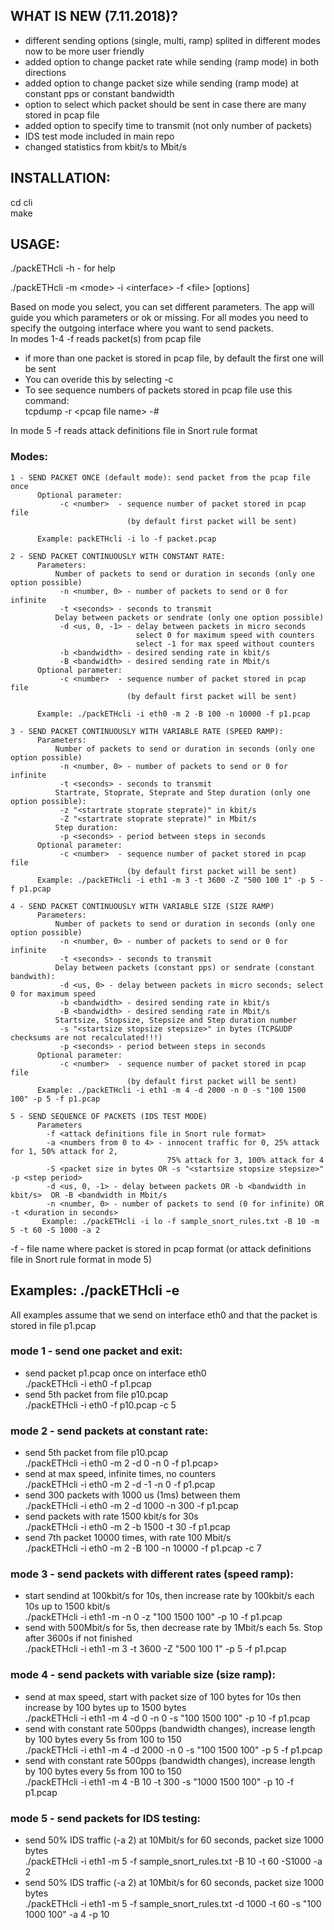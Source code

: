 ## WHAT IS NEW (7.11.2018)?
- different sending options (single, multi, ramp) splited in different modes now to be more user friendly
- added option to change packet rate while sending (ramp mode) in both directions
- added option to change packet size while sending (ramp mode) at constant pps or constant bandwidth
- option to select which packet should be sent in case there are many stored in pcap file 
- added option to specify time to transmit (not only number of packets)
- IDS test mode included in main repo 
- changed statistics from kbit/s to Mbit/s

## INSTALLATION: 

cd cli  
make

## USAGE:

./packETHcli -h     - for help

./packETHcli -m \<mode\> -i \<interface\> -f \<file\> \[options\]

Based on mode you select, you can set different parameters. The app will guide you which parameters or ok or missing.
For all modes you need to specify the outgoing interface where you want to send packets.  
In modes 1-4 -f reads packet(s) from pcap file
- if more than one packet is stored in pcap file, by default the first one will be sent
- You can overide this by selecting -c <sequence number>
- To see sequence numbers of packets stored in pcap file use this command:  
   tcpdump -r \<pcap file name\> -#  
   
In mode 5 -f reads attack definitions file in Snort rule format

### Modes:  
    1 - SEND PACKET ONCE (default mode): send packet from the pcap file once
          Optional parameter:
               -c <number>  - sequence number of packet stored in pcap file  
                              (by default first packet will be sent)
                      
          Example: packETHcli -i lo -f packet.pcap

    2 - SEND PACKET CONTINUOUSLY WITH CONSTANT RATE: 
          Parameters:
              Number of packets to send or duration in seconds (only one option possible)
               -n <number, 0> - number of packets to send or 0 for infinite
               -t <seconds> - seconds to transmit
              Delay between packets or sendrate (only one option possible)
               -d <us, 0, -1> - delay between packets in micro seconds   
                                select 0 for maximum speed with counters   
                                select -1 for max speed without counters  
               -b <bandwidth> - desired sending rate in kbit/s
               -B <bandwidth> - desired sending rate in Mbit/s
          Optional parameter:
               -c <number>  - sequence number of packet stored in pcap file   
                              (by default first packet will be sent)
          
          Example: ./packETHcli -i eth0 -m 2 -B 100 -n 10000 -f p1.pcap

    3 - SEND PACKET CONTINUOUSLY WITH VARIABLE RATE (SPEED RAMP):
          Parameters:
              Number of packets to send or duration in seconds (only one option possible)
               -n <number, 0> - number of packets to send or 0 for infinite
               -t <seconds> - seconds to transmit
              Startrate, Stoprate, Steprate and Step duration (only one option possible):
               -z "<startrate stoprate steprate)" in kbit/s
               -Z "<startrate stoprate steprate)" in Mbit/s
              Step duration:
               -p <seconds> - period between steps in seconds
          Optional parameter:
               -c <number>  - sequence number of packet stored in pcap file  
                              (by default first packet will be sent)
          Example: ./packETHcli -i eth1 -m 3 -t 3600 -Z "500 100 1" -p 5 -f p1.pcap

    4 - SEND PACKET CONTINUOUSLY WITH VARIABLE SIZE (SIZE RAMP)
          Parameters:
              Number of packets to send or duration in seconds (only one option possible)
               -n <number, 0> - number of packets to send or 0 for infinite
               -t <seconds> - seconds to transmit
              Delay between packets (constant pps) or sendrate (constant bandwith):  
               -d <us, 0> - delay between packets in micro seconds; select 0 for maximum speed
               -b <bandwidth> - desired sending rate in kbit/s
               -B <bandwidth> - desired sending rate in Mbit/s
              Startsize, Stopsize, Stepsize and Step duration number
               -s "<startsize stopsize stepsize>" in bytes (TCP&UDP checksums are not recalculated!!!)
               -p <seconds> - period between steps in seconds
          Optional parameter:
               -c <number>  - sequence number of packet stored in pcap file  
                              (by default first packet will be sent)
          Example: ./packETHcli -i eth1 -m 4 -d 2000 -n 0 -s "100 1500 100" -p 5 -f p1.pcap

    5 - SEND SEQUENCE OF PACKETS (IDS TEST MODE)
          Parameters
            -f <attack definitions file in Snort rule format>
            -a <numbers from 0 to 4> - innocent traffic for 0, 25% attack for 1, 50% attack for 2, 
                                       75% attack for 3, 100% attack for 4
            -S <packet size in bytes OR -s "<startsize stopsize stepsize>" -p <step period>
            -d <us, 0, -1> - delay between packets OR -b <bandwidth in kbit/s>  OR -B <bandwidth in Mbit/s
            -n <number, 0> - number of packets to send (0 for infinite) OR -t <duration in seconds>
           Example: ./packETHcli -i lo -f sample_snort_rules.txt -B 10 -m 5 -t 60 -S 1000 -a 2

 -f <file> - file name where packet is stored in pcap format (or attack definitions file in Snort rule format in mode 5)


## Examples: ./packETHcli -e

All examples assume that we send on interface eth0 and that the packet is stored in file p1.pcap

###  mode 1 - send one packet and exit:
   - send packet p1.pcap once on interface eth0  
     ./packETHcli -i eth0 -f p1.pcap                                               
   - send 5th packet from file p10.pcap  
     ./packETHcli -i eth0 -f p10.pcap -c 5 

###  mode 2 - send packets at constant rate:
   - send 5th packet from file p10.pcap  
     ./packETHcli -i eth0 -m 2 -d 0 -n 0 -f p1.pcap> 
   - send at max speed, infinite times, no counters  
     ./packETHcli -i eth0 -m 2 -d -1 -n 0 -f p1.pcap  
   - send 300 packets with 1000 us (1ms) between them  
     ./packETHcli -i eth0 -m 2 -d 1000 -n 300 -f p1.pcap 
   - send packets with rate 1500 kbit/s for 30s  
     ./packETHcli -i eth0 -m 2 -b 1500 -t 30 -f p1.pcap 
   - send 7th packet 10000 times, with rate 100 Mbit/s  
     ./packETHcli -i eth0 -m 2 -B 100 -n 10000 -f p1.pcap -c 7 

###  mode 3 - send packets with different rates (speed ramp):
   - start sendind at 100kbit/s for 10s, then increase rate by 100kbit/s each 10s up to 1500 kbit/s  
     ./packETHcli -i eth1 -m   -n 0 -z "100 1500 100" -p 10 -f p1.pcap             
   - send with 500Mbit/s for 5s, then decrease rate by 1Mbit/s each 5s. Stop after 3600s if not finished  
     ./packETHcli -i eth1 -m 3 -t 3600 -Z "500 100 1" -p 5 -f p1.pcap              

###  mode 4 - send packets with variable size (size ramp):
   - send at max speed, start with packet size of 100 bytes for 10s then increase by 100 bytes up to 1500 bytes  
     ./packETHcli -i eth1 -m 4 -d 0 -n 0 -s "100 1500 100" -p 10 -f p1.pcap        
   - send with constant rate 500pps (bandwidth changes), increase length by 100 bytes every 5s from 100 to 150  
     ./packETHcli -i eth1 -m 4 -d 2000 -n 0 -s "100 1500 100" -p 5 -f p1.pcap      
   - send with constant rate 500pps (bandwidth changes), increase length by 100 bytes every 5s from 100 to 150  
     ./packETHcli -i eth1 -m 4 -B 10 -t 300 -s "1000 1500 100" -p 10 -f p1.pcap    

###  mode 5 - send packets for IDS testing:
   - send 50% IDS traffic (-a 2) at 10Mbit/s for 60 seconds, packet size 1000 bytes  
     ./packETHcli -i eth1 -m 5 -f sample_snort_rules.txt -B 10 -t 60 -S1000 -a 2    
   - send 50% IDS traffic (-a 2) at 10Mbit/s for 60 seconds, packet size 1000 bytes  
     ./packETHcli -i eth1 -m 5 -f sample_snort_rules.txt -d 1000 -t 60 -s "100 1000 100" -a 4 -p 10  

